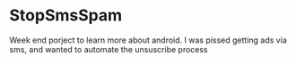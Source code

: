 # StopSmsSpam
Week end porject to learn more about android. I was pissed getting ads via sms, and wanted to automate the unsuscribe process
